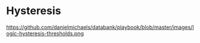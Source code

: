# Hysteresis

https://github.com/danielmichaels/databank/playbook/blob/master/images/logic-hysteresis-thresholds.png


